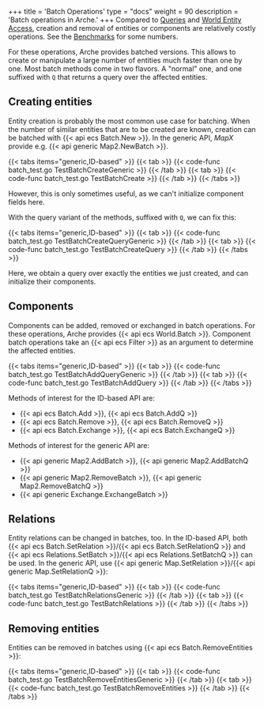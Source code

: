 +++
title = 'Batch Operations'
type = "docs"
weight = 90
description = 'Batch operations in Arche.'
+++
Compared to [Queries](../queries) and [World Entity Access](../world-access),
creation and removal of entities or components are relatively costly operations.
See the [Benchmarks](../../background/benchmarks) for some numbers.

For these operations, Arche provides batched versions.
This allows to create or manipulate a large number of entities much faster than one by one.
Most batch methods come in two flavors. A "normal" one, and one suffixed with `Q` that returns a query over the affected entities.

## Creating entities

Entity creation is probably the most common use case for batching.
When the number of similar entities that are to be created are known,
creation can be batched with {{< api ecs Batch.New >}}.
In the generic API, *MapX* provide e.g. {{< api generic Map2.NewBatch >}}.

{{< tabs items="generic,ID-based" >}}
{{< tab >}}
{{< code-func batch_test.go TestBatchCreateGeneric >}}
{{< /tab >}}
{{< tab >}}
{{< code-func batch_test.go TestBatchCreate >}}
{{< /tab >}}
{{< /tabs >}}

However, this is only sometimes useful, as we can't initialize component fields here.

With the query variant of the methods, suffixed with `Q`, we can fix this:

{{< tabs items="generic,ID-based" >}}
{{< tab >}}
{{< code-func batch_test.go TestBatchCreateQueryGeneric >}}
{{< /tab >}}
{{< tab >}}
{{< code-func batch_test.go TestBatchCreateQuery >}}
{{< /tab >}}
{{< /tabs >}}

Here, we obtain a query over exactly the entities we just created, and can initialize their components.

## Components

Components can be added, removed or exchanged in batch operations.
For these operations, Arche provides {{< api ecs World.Batch >}}.
Component batch operations take an {{< api ecs Filter >}} as an argument to determine the affected entities.

{{< tabs items="generic,ID-based" >}}
{{< tab >}}
{{< code-func batch_test.go TestBatchAddQueryGeneric >}}
{{< /tab >}}
{{< tab >}}
{{< code-func batch_test.go TestBatchAddQuery >}}
{{< /tab >}}
{{< /tabs >}}

Methods of interest for the ID-based API are:
 - {{< api ecs Batch.Add >}}, {{< api ecs Batch.AddQ >}}
 - {{< api ecs Batch.Remove >}}, {{< api ecs Batch.RemoveQ >}}
 - {{< api ecs Batch.Exchange >}}, {{< api ecs Batch.ExchangeQ >}}

Methods of interest for the generic API are:
 - {{< api generic Map2.AddBatch >}}, {{< api generic Map2.AddBatchQ >}}
 - {{< api generic Map2.RemoveBatch >}}, {{< api generic Map2.RemoveBatchQ >}}
 - {{< api generic Exchange.ExchangeBatch >}}

## Relations

Entity relations can be changed in batches, too.
In the ID-based API, both {{< api ecs Batch.SetRelation >}}/{{< api ecs Batch.SetRelationQ >}}
and {{< api ecs Relations.SetBatch >}}/{{< api ecs Relations.SetBatchQ >}} can be used.
In the generic API, use {{< api generic Map.SetRelation >}}/{{< api generic Map.SetRelationQ >}}:

{{< tabs items="generic,ID-based" >}}
{{< tab >}}
{{< code-func batch_test.go TestBatchRelationsGeneric >}}
{{< /tab >}}
{{< tab >}}
{{< code-func batch_test.go TestBatchRelations >}}
{{< /tab >}}
{{< /tabs >}}

## Removing entities

Entities can be removed in batches using {{< api ecs Batch.RemoveEntities >}}:

{{< tabs items="generic,ID-based" >}}
{{< tab >}}
{{< code-func batch_test.go TestBatchRemoveEntitiesGeneric >}}
{{< /tab >}}
{{< tab >}}
{{< code-func batch_test.go TestBatchRemoveEntities >}}
{{< /tab >}}
{{< /tabs >}}
